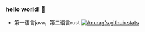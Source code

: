### hello world! 👋
- 第一语言java，第二语言rust
[![Anurag's github stats](https://github-readme-stats.vercel.app/api?username=SimonOsaka&show_icons=true)](https://github.com/anuraghazra/github-readme-stats)



<!--
**SimonOsaka/SimonOsaka** is a ✨ _special_ ✨ repository because its `README.md` (this file) appears on your GitHub profile.

Here are some ideas to get you started:

- 🔭 I’m currently working on ...
- 🌱 I’m currently learning ...
- 👯 I’m looking to collaborate on ...
- 🤔 I’m looking for help with ...
- 💬 Ask me about ...
- 📫 How to reach me: ...
- 😄 Pronouns: ...
- ⚡ Fun fact: ...
-->

